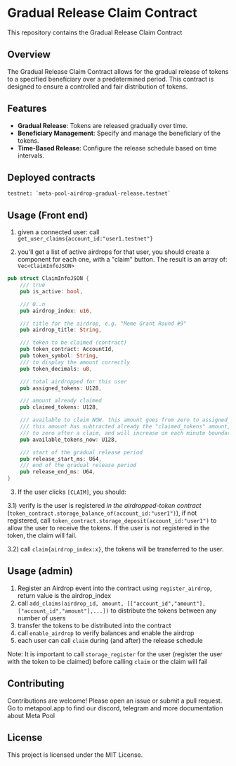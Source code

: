 # Gradual Release Claim Contract

This repository contains the Gradual Release Claim Contract

## Overview

The Gradual Release Claim Contract allows for the gradual release of tokens to a specified beneficiary over a predetermined period. This contract is designed to ensure a controlled and fair distribution of tokens.

## Features

- **Gradual Release**: Tokens are released gradually over time.
- **Beneficiary Management**: Specify and manage the beneficiary of the tokens.
- **Time-Based Release**: Configure the release schedule based on time intervals.

## Deployed contracts

    testnet: `meta-pool-airdrop-gradual-release.testnet`

## Usage (Front end)

1) given a connected user: call `get_user_claims{account_id:"user1.testnet"}`

2) you'll get a list of active airdrops for that user, you should create a component for each one, with a "claim" button.
The result is an array of: `Vec<ClaimInfoJSON>`
```rust
pub struct ClaimInfoJSON {
    /// true
    pub is_active: bool,

    /// 0..n
    pub airdrop_index: u16,

    /// title for the airdrop, e.g. "Meme Grant Round #9"
    pub airdrop_title: String,

    /// token to be claimed (contract)
    pub token_contract: AccountId,
    pub token_symbol: String,
    /// to display the amount correctly
    pub token_decimals: u8,

    /// total airdropped for this user
    pub assigned_tokens: U128,

    /// amount already claimed
    pub claimed_tokens: U128,

    /// available to claim NOW. this amount goes from zero to assigned_tokens during the gradual release
    /// this amount has subtracted already the "claimed_tokens" amount, and so, this amount will be reset
    /// to zero after a claim, and will increase on each minute boundary until release_end_ms
    pub available_tokens_now: U128,

    /// start of the gradual release period
    pub release_start_ms: U64,
    /// end of the gradual release period
    pub release_end_ms: U64,
}
```
3) If the user clicks `[CLAIM]`, you should:

3.1) verify is the user is registered *in the airdropped-token contract* (`token_contract.storage_balance_of(account_id:"user1")`),
     if not registered, call `token_contract.storage_deposit(account_id:"user1")` to allow the user to receive the tokens.
     If the user is not registered in the token, the claim will fail.

3.2) call `claim{airdrop_index:x}`, the tokens will be transferred to the user.

## Usage (admin)

1) Register an Airdrop event into the contract using `register_airdrop`, return value is the airdrop_index
2) call `add_claims(airdrop_id, amount, [["account_id","amount"],["account_id","amount"],...])` to distribute the tokens between any number of users
3) transfer the tokens to be distributed into the contract
4) call `enable_airdrop` to verify balances and enable the airdrop
5) each user can call `claim` during (and after) the release schedule

Note: It is important to call `storage_register` for the user (register the user with the token to be claimed)
before calling `claim` or the claim will fail

## Contributing

Contributions are welcome! Please open an issue or submit a pull request.
Go to metapool.app to find our discord, telegram and more documentation about Meta Pool

## License

This project is licensed under the MIT License.